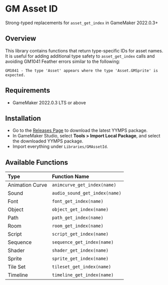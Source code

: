 # GM Asset ID

Strong-typed replacements for `asset_get_index` in GameMaker 2022.0.3+

## Overview

This library contains functions that return type-specific IDs for asset names. It is useful for adding additional type safety to `asset_get_index` calls and avoiding GM1041 Feather errors similar to the following:

```
GM1041 - The type 'Asset' appears where the type 'Asset.GMSprite' is expected.
```

## Requirements

- GameMaker 2022.0.3 LTS or above

## Installation

- Go to the [Releases Page](https://github.com/dicksonlaw583/GMAssetId/releases) to download the latest YYMPS package.
- In GameMaker Studio, select **Tools > Import Local Package**, and select the downloaded YYMPS package.
- Import everything under `Libraries/GMAssetId`.

## Available Functions

| Type | Function Name |
| :-- | :-- |
| Animation Curve | `animcurve_get_index(name)` |
| Sound | `audio_sound_get_index(name)` |
| Font | `font_get_index(name)` |
| Object | `object_get_index(name)` |
| Path | `path_get_index(name)` |
| Room | `room_get_index(name)` |
| Script | `script_get_index(name)` |
| Sequence | `sequence_get_index(name)` |
| Shader | `shader_get_index(name)` |
| Sprite | `sprite_get_index(name)` |
| Tile Set | `tileset_get_index(name)` |
| Timeline | `timeline_get_index(name)` |
